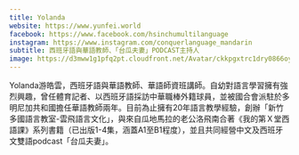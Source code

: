 ```yaml
---
title: Yolanda
website: https://www.yunfei.world
facebook: https://www.facebook.com/hsinchumultilanguage
instagram: https://www.instagram.com/conquerlanguage_mandarin
subtitle: 西班牙語與華語教師、「台瓜夫妻」PODCAST主持人
image: https://d3mww1g1pfq2pt.cloudfront.net/Avatar/ckkpgxtrc1dry0866oypwapxf/1616064838593.png
---
```


Yolanda游皓雲，西班牙語與華語教師、華語師資班講師。自幼對語言學習擁有強烈興趣，曾任體育記者、以西班牙語採訪中華職棒外籍球員，並被國合會派駐於多明尼加共和國擔任華語教師兩年。目前為止擁有20年語言教學經驗，創辦「新竹多國語言教室-雲飛語言文化」，與來自瓜地馬拉的老公洛飛南合著《我的第Ｘ堂西語課》系列書籍（已出版1-4集，涵蓋A1至B1程度），並且共同經營中文及西班牙文雙語podcast「台瓜夫妻」。